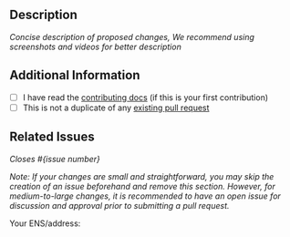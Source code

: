## Description

_Concise description of proposed changes, We recommend using screenshots and videos for better description_

## Additional Information

- [ ] I have read the [contributing docs](/tardigrade/scaffold-eth-2/scaffold-eth-2/blob/main/CONTRIBUTING.md) (if this is your first contribution)
- [ ] This is not a duplicate of any [existing pull request](https://github.com/scaffold-eth/scaffold-eth-2/pulls)

## Related Issues

_Closes #{issue number}_

_Note: If your changes are small and straightforward, you may skip the creation of an issue beforehand and remove this section. However, for medium-to-large changes, it is recommended to have an open issue for discussion and approval prior to submitting a pull request._

Your ENS/address:

